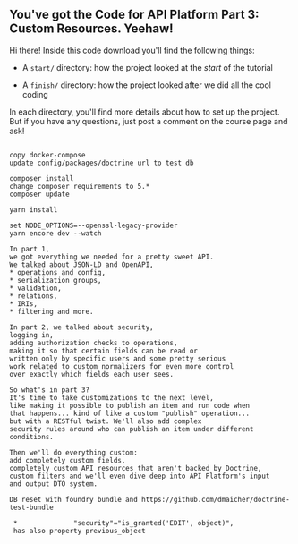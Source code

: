 ## You've got the Code for API Platform Part 3: Custom Resources. Yeehaw!

Hi there! Inside this code download you'll find the following things:

* A `start/` directory: how the project looked at the *start* of the tutorial

* A `finish/` directory: how the project looked after we did all the cool coding

In each directory, you'll find more details about how to set up the project.
But if you have any questions, just post a comment on the course page and
ask!
```

copy docker-compose
update config/packages/doctrine url to test db 

composer install
change composer requirements to 5.*
composer update

yarn install

set NODE_OPTIONS=--openssl-legacy-provider
yarn encore dev --watch

In part 1, 
we got everything we needed for a pretty sweet API. 
We talked about JSON-LD and OpenAPI, 
* operations and config, 
* serialization groups, 
* validation, 
* relations, 
* IRIs, 
* filtering and more.

In part 2, we talked about security, 
logging in, 
adding authorization checks to operations,
making it so that certain fields can be read or
written only by specific users and some pretty serious
work related to custom normalizers for even more control
over exactly which fields each user sees.

So what's in part 3?
It's time to take customizations to the next level,
like making it possible to publish an item and run code when 
that happens... kind of like a custom "publish" operation... 
but with a RESTful twist. We'll also add complex 
security rules around who can publish an item under different conditions.
 
Then we'll do everything custom: 
add completely custom fields, 
completely custom API resources that aren't backed by Doctrine,
custom filters and we'll even dive deep into API Platform's input 
and output DTO system.

DB reset with foundry bundle and https://github.com/dmaicher/doctrine-test-bundle

 *              "security"="is_granted('EDIT', object)",
 has also property previous_object
 
 
 
```